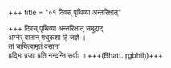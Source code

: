 +++
title = "०१ दिवस् पृथिव्या अन्तरिक्षात्"

+++
दिवस् पृथिव्या अन्तरिक्षात् समुद्राद्  
अग्नेर् वातान् मधुकशा हि जज्ञे ।  
तां चायित्वामृतं वसानां  
हृद्भिः प्रजाः प्रति नन्दन्ति सर्वाः ॥ +++(Bhatt. ṛgbhiḥ)+++
